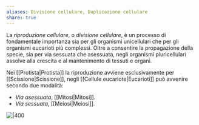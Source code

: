 ```yaml
---
aliases: Divisione cellulare, Duplicazione cellulare
share: true
---
```

La *riproduzione cellulare*, o *divisione cellulare*, è un processo di fondamentale importanza sia per gli organismi unicellulari che per gli organismi eucarioti più complessi.
Oltre a consentire la propagazione della specie, sia per via sessuata che asessuata, negli organismi pluricellulari assolve alla crescita e al mantenimento di tessuti e organi.

Nei [[Protista|Protista]] la riproduzione avviene esclusivamente per [[Scissione|Scissione]], negli [[Cellule eucariote|Eucarioti]] può avvenire secondo due modalità:
- *Via asessuata*, [[Mitosi|Mitosi]].
- *Via sessuata*, [[Meiosi|Meiosi]].

![|400](b77f26f3e26ed7b8f0e1fafa49972981_MD5%201.png)